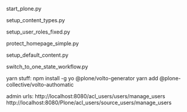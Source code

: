 start_plone.py

setup_content_types.py

setup_user_roles_fixed.py

protect_homepage_simple.py

setup_default_content.py

switch_to_one_state_workflow.py


yarn stuff:
npm install -g yo @plone/volto-generator
yarn add @plone-collective/volto-authomatic

admin urls:
http://localhost:8080/acl_users/users/manage_users
http://localhost:8080/Plone/acl_users/source_users/manage_users

